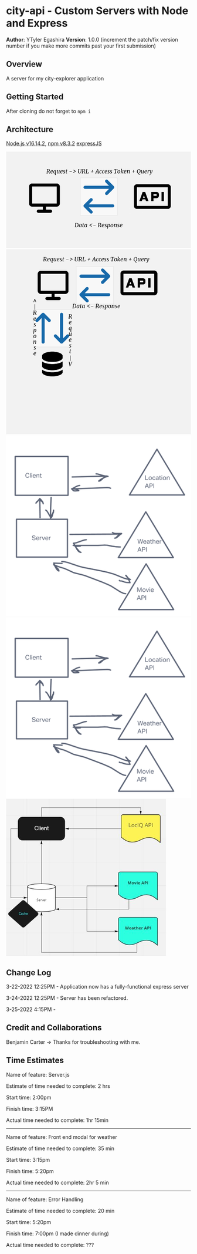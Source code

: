 # city-api - Custom Servers with Node and Express

**Author**: YTyler Egashira
**Version**: 1.0.0 (increment the patch/fix version number if you make more commits past your first submission)

## Overview

A server for my city-explorer application

## Getting Started

After cloning  do not forget to `npm i`

## Architecture

[Node.js v16.14.2](https://nodejs.org/en/),
[npm v8.3.2](https://docs.npmjs.com/)
[expressJS](http://expressjs.com/en/4x/api.html)

![WRRC](./readme/WRRC.png)
![WRRC2](./readme/wrrc2.png)
![WRRC3](./readme/image.png)
![WRRC4](./readme/image.png)
![WRRC5](./readme/Capture.JPG)

## Change Log

3-22-2022 12:25PM - Application now has a fully-functional express server

3-24-2022 12:25PM - Server has been refactored. 

3-25-2022 4:15PM - 

## Credit and Collaborations

Benjamin Carter -> Thanks for troubleshooting with me. 

## Time Estimates

Name of feature: Server.js

Estimate of time needed to complete: 2 hrs

Start time: 2:00pm

Finish time: 3:15PM

Actual time needed to complete: 1hr 15min

---

Name of feature: Front end modal for weather

Estimate of time needed to complete: 35 min

Start time: 3:15pm

Finish time: 5:20pm

Actual time needed to complete: 2hr 5 min

---

Name of feature: Error Handling

Estimate of time needed to complete: 20 min

Start time: 5:20pm

Finish time: 7:00pm (I made dinner during)

Actual time needed to complete: ???
